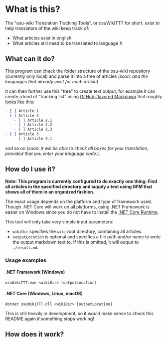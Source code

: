 # What is this?

The "osu-wiki Translation Tracking Tools", or osuWikiTTT for short, exist to help translators of the wiki keep track of:

- What articles exist in english
- What articles still need to be translated to language X

## What can it do?

This program can check the folder structure of the osu-wiki repository (currently only local) and parse it into a tree of articles (_soon: and the languages that already exist for each article_).

It can then further use this "tree" to create text output, for example it can create a kind of "tracking list" using [GitHub-flavored Markdown](https://guides.github.com/features/mastering-markdown/#GitHub-flavored-markdown) that roughly looks like this:

```markdown
- [ ] Article 1
- [ ] Article 2
    - [ ] Article 2.1
    - [ ] Article 2.2
    - [ ] Article 2.3
- [ ] Article 3
    - [ ] Article 3.1
```

and so on (_soon: it will be able to check all boxes for your translation, provided that you enter your language code._).

## How do I use it?

**Note: This program is currently configured to do exactly one thing: Find all articles in the specified directory and supply a text using GFM that shows all of them in an organized fashion.**

The exact usage depends on the platform and type of framework used. Though .NET Core will work on all platforms, using .NET Framework is easier on Windows since you do not have to install the [.NET Core Runtime](https://www.microsoft.com/net/download/Windows/run).

This tool will only take very simple input parameters:

- `wikiDir` specifies the `wiki` root directory, containing all articles.
- `outputLocation` is optional and specifies a file path and/or name to write the output markdown text to. If this is omitted, it will output to `./result.md`.

### Usage examples

#### .NET Framework (Windows)

```batch
osuWikiTTT.exe <wikiDir> [outputLocation]
```

#### .NET Core (Windows, Linux, macOS)

```batch
dotnet osuWikiTTT.dll <wikiDir> [outputLocation]
```

This is still heavily in development, so it would make sense to check this README again if something stops working!

## How does it work?

